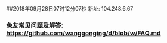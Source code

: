 ##2018年09月28日07时12分07秒 新址: 104.248.6.67
### 兔友常见问题及解答: https://github.com/wanggonging/d/blob/w/FAQ.md
